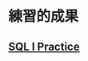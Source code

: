 # 練習的成果

## [SQL I Practice](https://github.com/jason-28/Learning-Note/edit/main/SQL/Leetcode/SQL%20I%20Practice.md)
